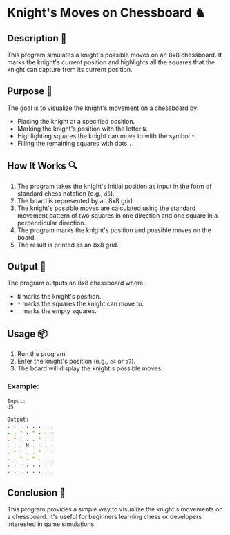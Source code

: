 # Knight's Moves on Chessboard ♞

## Description 📝

This program simulates a knight's possible moves on an 8x8 chessboard.
It marks the knight's current position and highlights all the squares that the knight can capture from its current position.

## Purpose 🎯

The goal is to visualize the knight's movement on a chessboard by:

-   Placing the knight at a specified position.
-   Marking the knight's position with the letter `N`.
-   Highlighting squares the knight can move to with the symbol `*`.
-   Filling the remaining squares with dots `.`.

## How It Works 🔍

1. The program takes the knight's initial position as input in the form of standard chess notation (e.g., `d5`).
2. The board is represented by an 8x8 grid.
3. The knight's possible moves are calculated using the standard movement pattern of two squares in one direction and one square in a perpendicular direction.
4. The program marks the knight's position and possible moves on the board.
5. The result is printed as an 8x8 grid.

## Output 📜

The program outputs an 8x8 chessboard where:

-   `N` marks the knight's position.
-   `*` marks the squares the knight can move to.
-   `.` marks the empty squares.

## Usage 📦

1. Run the program.
2. Enter the knight's position (e.g., `e4` or `b7`).
3. The board will display the knight's possible moves.

### Example:

```bash
Input:
d5

Output:
. . . . . . . .
. . * . * . . .
. * . . . * . .
. . . N . . . .
. * . . . * . .
. . * . * . . .
. . . . . . . .
. . . . . . . .
```

## Conclusion 🚀

This program provides a simple way to visualize the knight's movements on a chessboard.
It's useful for beginners learning chess or developers interested in game simulations.
